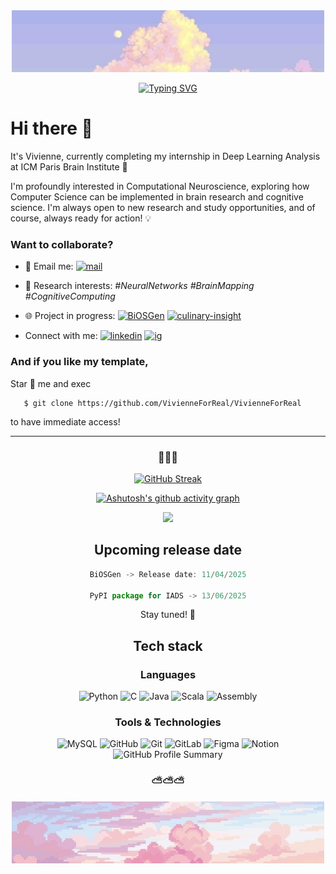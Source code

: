<div align="center">
  <img src="assets/IMG_5793.jpg" alt="Your Image Description" width="500"/>
</div>

<!-- Animated Text in README.md -->
<div align="center">
  
  <a href="#"><img src="https://readme-typing-svg.herokuapp.com?font=Fira+Code&duration=3000&pause=1000&color=00FF00&center=true&vCenter=true&width=435&lines=I%27m+a+junior+AI+researcher" alt="Typing SVG" /></a>
</div>


# Hi there 👋

It's Vivienne, currently completing my internship in Deep Learning Analysis at ICM Paris Brain Institute 🧠

I'm profoundly interested in Computational Neuroscience, exploring how Computer Science can be implemented in brain research and cognitive science. I'm always open to new research and study opportunities, and of course, always ready for action! 💡

### Want to collaborate? 
- 📧 Email me: [![mail](https://img.shields.io/badge/email-%23FFB2E2.svg?style=for-the-badge&logo=email&logoColor=white)](vuhoang.thduong@gmail.com)
- 🔬 Research interests: *#NeuralNetworks #BrainMapping #CognitiveComputing*
- 🌐 Project in progress: [![BiOSGen](https://img.shields.io/badge/BiOSGen-v1.0-89D8FF.svg?style=for-the-badge&logo=BiOSGen&logoColor=white)](https://github.com/VivienneForReal/BiOSGen) [![culinary-insight](https://img.shields.io/badge/culinary_insight-%23A5B4FF.svg?style=for-the-badge&logo=culinary_insight&logoColor=white)](https://github.com/tvtrungg/culinary-cultural-insights)


- Connect with me: [![linkedin](https://img.shields.io/badge/linkedin-%23B9CFFF.svg?style=for-the-badge&logo=linkedin&logoColor=white)](https://www.linkedin.com/in/vivienneforreal/) [![ig](https://img.shields.io/badge/instagram-%23F1A8C4.svg?style=for-the-badge&logo=instagram&logoColor=white)](https://www.instagram.com/vivienneforreal.ig/)


### And if you like my template,
Star 🌟 me and exec

<div align="left">
  
 ```shell
    $ git clone https://github.com/VivienneForReal/VivienneForReal
 ```
</div>
to have immediate access!

---

<h3 align="center">🐇🐇🐇</h3>

<div align="center">

[![GitHub Streak](https://streak-stats.demolab.com?user=VivienneForReal&theme=cobalt)](https://git.io/streak-stats)

[![Ashutosh's github activity graph](https://github-readme-activity-graph.vercel.app/graph?username=VivienneForReal&theme=default)](https://github.com/ashutosh00710/github-readme-activity-graph)

![](https://api.visitorbadge.io/api/VisitorHit?user=VivienneForReal&repo=github-visitors-badge&countColor=%23FFB6C1)

</div>



<div align="center">

<h2 align="center">Upcoming release date</h2>
  
```javascript
BiOSGen -> Release date: 11/04/2025

PyPI package for IADS -> 13/06/2025
```
</div>

<p align="center">Stay tuned! 💫</p>

<h2 align="center">Tech stack</h2>

<h3 align="center">Languages</h3>

<p align="center">
  <img src="https://img.shields.io/badge/python-%23F1A8C4.svg?style=for-the-badge&logo=python&logoColor=white" alt="Python" />
  <img src="https://img.shields.io/badge/c-%23D9B1F0.svg?style=for-the-badge&logo=c&logoColor=white" alt="C" />
  <img src="https://img.shields.io/badge/java-%23A5B4FF.svg?style=for-the-badge&logo=java&logoColor=white" alt="Java" />
  <img src="https://img.shields.io/badge/scala-%23FFB2E2.svg?style=for-the-badge&logo=scala&logoColor=white" alt="Scala" />
  <img src="https://img.shields.io/badge/assembly-%23F0C5D7.svg?style=for-the-badge&logo=assembly&logoColor=white" alt="Assembly" />
</p>

<h3 align="center">Tools & Technologies</h3>

<p align="center">
  <img src="https://img.shields.io/badge/mysql-%23B9C4FF.svg?style=for-the-badge&logo=mysql&logoColor=white" alt="MySQL" />
  <img src="https://img.shields.io/badge/github-%23D8B9FF.svg?style=for-the-badge&logo=github&logoColor=white" alt="GitHub" />
  <img src="https://img.shields.io/badge/git-%23FFBDF2.svg?style=for-the-badge&logo=git&logoColor=white" alt="Git" />
  <img src="https://img.shields.io/badge/gitlab-%23B9CFFF.svg?style=for-the-badge&logo=gitlab&logoColor=white" alt="GitLab" />
  <img src="https://img.shields.io/badge/figma-%23FFCAE8.svg?style=for-the-badge&logo=figma&logoColor=white" alt="Figma" />
  <img src="https://img.shields.io/badge/notion-%23C6B9FF.svg?style=for-the-badge&logo=notion&logoColor=white" alt="Notion" />

  <img src="https://github-profile-summary-cards.vercel.app/api/cards/profile-details?username=VivienneForReal&theme=graywhite" alt="GitHub Profile Summary" />
</p>


<h3 align="center">⛅️⛅️⛅️</h3>

<div align="center">

  <img src="assets/IMG_5792.jpg" alt="Your Image Description" width="500"/>

</div>

